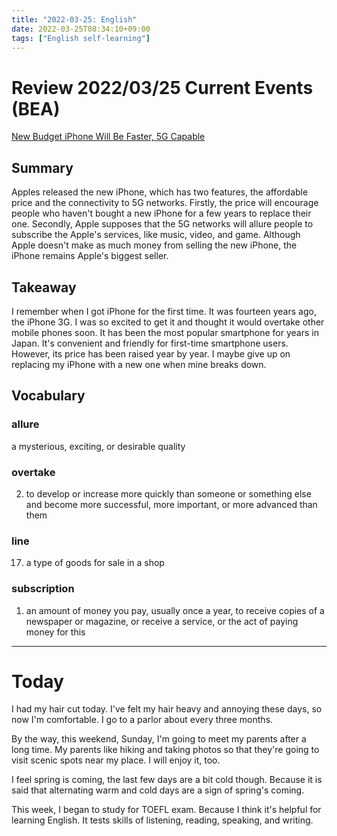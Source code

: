 ```yaml
---
title: "2022-03-25: English"
date: 2022-03-25T08:34:10+09:00
tags: ["English self-learning"]
---
```

# Review 2022/03/25 Current Events (BEA)
[New Budget iPhone Will Be Faster, 5G Capable](https://eikaiwa.dmm.com/app/daily-news/article/new-budget-iphone-will-be-faster-5g-capable/nDCJhqBsEeyElJ_wP3p5aA)

## Summary
Apples released the new iPhone, which has two features, the affordable price and the connectivity to 5G networks.
Firstly, the price will encourage people who haven't bought a new iPhone for a few years to replace their one.
Secondly, Apple supposes that the 5G networks will allure people to subscribe the Apple's services, like music, video,  and game.
Although Apple doesn't make as much money from selling the new iPhone, the iPhone remains Apple's biggest seller.

## Takeaway
I remember when I got iPhone for the first time.
It was fourteen years ago, the iPhone 3G.
I was so excited to get it and thought it would overtake other mobile phones soon.
It has been the most popular smartphone for years in Japan.
It's convenient and friendly for first-time smartphone users.
However, its price has been raised year by year.
I maybe give up on replacing my iPhone with a new one when mine breaks down.

## Vocabulary
### allure
a mysterious, exciting, or desirable quality

### overtake
2. to develop or increase more quickly than someone or something else and become more successful, more important, or more advanced than them

### line
17. a type of goods for sale in a shop

### subscription
1. an amount of money you pay, usually once a year, to receive copies of a newspaper or magazine, or receive a service, or the act of paying money for this

---
# Today
I had my hair cut today.
I've felt my hair heavy and annoying these days, so now I'm comfortable.
I go to a parlor about every three months.

By the way, this weekend, Sunday,
I'm going to meet my parents after a long time.
My parents like hiking and taking photos so that they're going to visit scenic spots near my place.
I will enjoy it, too.

I feel spring is coming, the last few days are a bit cold though.
Because it is said that alternating warm and cold days are a sign of spring's coming.

This week, I began to study for TOEFL exam.
Because I think it's helpful for learning English.
It tests skills of listening, reading, speaking, and writing.
